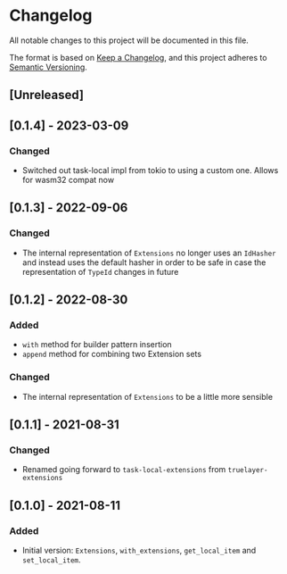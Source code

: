 # Changelog
All notable changes to this project will be documented in this file.

The format is based on [Keep a Changelog](https://keepachangelog.com/en/1.0.0/),
and this project adheres to [Semantic Versioning](https://semver.org/spec/v2.0.0.html).

## [Unreleased]

## [0.1.4] - 2023-03-09
### Changed
- Switched out task-local impl from tokio to using a custom one. Allows for wasm32 compat now

## [0.1.3] - 2022-09-06
### Changed
- The internal representation of `Extensions` no longer uses an `IdHasher` and instead uses the default hasher in order to be safe in case the representation of `TypeId` changes in future

## [0.1.2] - 2022-08-30
### Added
- `with` method for builder pattern insertion
- `append` method for combining two Extension sets

### Changed
- The internal representation of `Extensions` to be a little more sensible

## [0.1.1] - 2021-08-31
### Changed
- Renamed going forward to `task-local-extensions` from `truelayer-extensions`

## [0.1.0] - 2021-08-11
### Added
- Initial version: `Extensions`, `with_extensions`, `get_local_item` and `set_local_item`.
